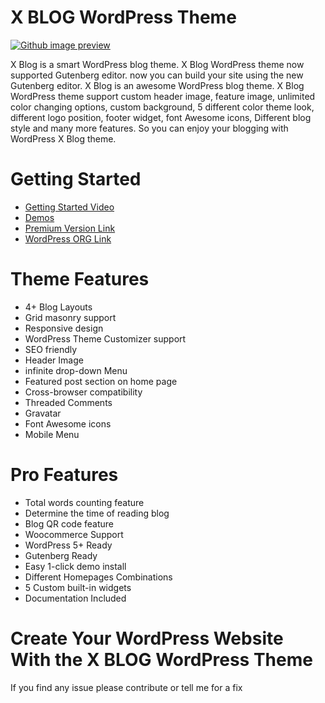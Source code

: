 # X BLOG WordPress Theme 

[![Github image preview](https://wpthemespace.com/wp-content/uploads/2018/09/screenshot-2.png)](https://wpthemespace.com/product/x-blog/)

X Blog is a smart WordPress blog theme. 
X Blog WordPress theme now supported Gutenberg editor. now you can build your site using the new Gutenberg editor.
X Blog is an awesome WordPress blog theme. X Blog WordPress theme support custom header image, feature image, unlimited color changing options, custom background, 5 different color theme look, different logo position, footer widget, font Awesome icons, Different blog style and many more features. So you can enjoy your blogging with WordPress X Blog theme.

# Getting Started
  * [Getting Started Video](https://www.youtube.com/watch?v=Cu3eFFQskCs)
  * [Demos](https://wpthemespace.com/product/x-blog/)
  * [Premium Version Link](https://wpthemespace.com/product/x-blog/)
  * [WordPress ORG Link](https://wordpress.org/themes/x-blog/)
  
  
# Theme Features 

* 4+ Blog Layouts
* Grid masonry support
* Responsive design
* WordPress Theme Customizer support
* SEO friendly
* Header Image
* infinite drop-down Menu
* Featured post section on home page
* Cross-browser compatibility
* Threaded Comments
* Gravatar
* Font Awesome icons
* Mobile Menu

# Pro Features
* Total words counting feature
* Determine the time of reading blog
* Blog QR code feature
* Woocommerce Support
* WordPress 5+ Ready
* Gutenberg Ready
* Easy 1-click demo install
* Different Homepages Combinations
* 5 Custom built-in widgets
* Documentation Included

# Create Your WordPress Website With the X BLOG WordPress Theme 
If you find any issue please contribute or tell me for a fix
